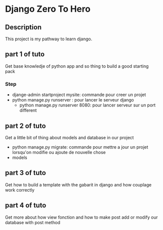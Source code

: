 # Django Zero To Hero
## Description
This project is my pathway to learn django. 
## part 1 of tuto
Get base knowledje of python app and so thing to build a good starting pack
### Step
- djange-admin startproject mysite: commande pour creer un projet
- python manage.py runserver : pour lancer le serveur django
    - python manage.py runserver 8080: pour lancer serveur sur un port different 
## part 2 of tuto
Get a little bit of thing about models and database in our project
- python manage.py migrate: commande pour mettre a jour un projet lorsqu'on modifie ou ajoute de nouvelle chose
- models 
## part 3 of tuto
Get how to build a template with the gabarit in django and how couplage work correctly
## part 4 of tuto
Get more about how view fonction and how to make post add or modify our database with post method